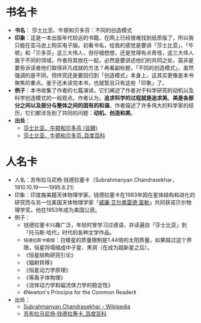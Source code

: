 
# 书名卡
- **书名**： 莎士比亚、牛顿和贝多芬：不同的创造模式
- **印象**：这是一本出版年代较远的书籍，在网上已经很难找到纸质版了，所以我只能在亚马逊上购买电子版。初看书名，给我的感觉是要讲「莎士比亚」、「牛顿」和「贝多芬」这三大伟人，但仔细想想，还是觉得有点奇怪，这三大伟人属于不同的领域，作者将其放在一起，必然是要讲述他们的共同之处，莫非是要告诉读者他们取得非凡成就的方法？再看副标题，「不同的创造模式」，虽然强调的是不同，但终究还是要回归到「创造模式」本身上，这其实更像是本书聚焦的重点。鉴于还未读完本书，也就暂且只有这些「印象」了。
- **例子**：本书收集了作者的七篇演讲。它们阐述了作者对于科学研究的动机以及科学创造模式的一般观点。作者认为，**追求科学的过程就是追求美**。**美是各部分之间以及部分与整体之间的固有的和谐**。作者描述了许多伟大的科学家的经历，它们都涉及到了共同的问题：**动机、创造和美**。
- **出处**：
	- [莎士比亚、牛顿和贝多芬 (豆瓣)][1]
	- [莎士比亚、牛顿和贝多芬_百度百科][2]

# 人名卡
- 人名：苏布拉马尼杨·钱德拉塞卡（Subrahmanyan Chandrasekhar，1910.10.19——1995.8.21）
- 印象：印度裔美籍天体物理学家。钱德拉塞卡在1983年因在星体结构和进化的研究而与另一位美国天体物理学家「[威廉·艾尔弗雷德·富勒][3]」共同获诺贝尔物理学奖。他在1953年成为美国公民。
- 例子：
	- 钱德拉塞卡兴趣广泛，年轻时曾学习过德语，并读遍自「莎士比亚」到「托马斯·哈代」时代的各种文学作品。
	- `钱德拉斯卡极限`：白矮星的质量限制是1.44倍的太阳质量，如果超过这个界限，恒星将塌缩成中子星、黑洞（在成为超新星之后）。
	- 《恒星结构研究引论》
	- 《辐射转移》
	- 《恒星动力学原理》
	- 《等离子体物理》
	- 《流体动力学和磁流体力学的稳定性》
	- 《Newton's Principia for the Common Reader》
- 出处：
	- [Subrahmanyan Chandrasekhar - Wikipedia][4]
	- [苏布拉马尼扬·钱德拉塞卡_百度百科][5]


[1]:	https://book.douban.com/subject/1037290/
[2]:	https://baike.baidu.com/item/%E8%8E%8E%E5%A3%AB%E6%AF%94%E4%BA%9A%E3%80%81%E7%89%9B%E9%A1%BF%E5%92%8C%E8%B4%9D%E5%A4%9A%E8%8A%AC/12046904?fr=aladdin
[3]:	https://en.wikipedia.org/wiki/William_Alfred_Fowler
[4]:	https://en.wikipedia.org/wiki/Subrahmanyan_Chandrasekhar
[5]:	https://baike.baidu.com/item/%E8%8B%8F%E5%B8%83%E6%8B%89%E9%A9%AC%E5%B0%BC%E6%89%AC%C2%B7%E9%92%B1%E5%BE%B7%E6%8B%89%E5%A1%9E%E5%8D%A1/2190314?fr=aladdin